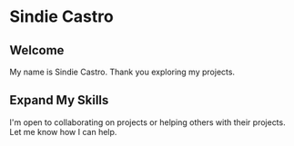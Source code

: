 # Sindie Castro

## Welcome

My name is Sindie Castro. Thank you exploring my projects.

## Expand My Skills

I'm open to collaborating on projects or helping others with their projects. Let me know how I can help. 
